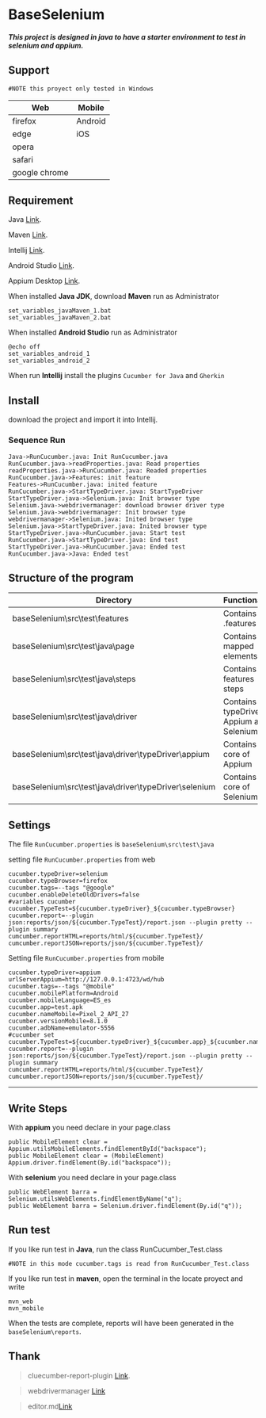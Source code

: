 # BaseSelenium 

##### This project is designed in java to have a starter environment to test in selenium and appium.

## Support
	#NOTE this proyect only tested in Windows

Web  | Mobile
------------- | -------------
firefox  | Android
edge  | iOS
opera  |  
safari |  
google chrome  |  

## Requirement 
Java [Link](https://www.oracle.com/java/technologies/javase/javase-jdk8-downloads.html).

Maven [Link](https://maven.apache.org/download.cgi).

Intellij [Link](https://www.jetbrains.com/idea/download/).

Android Studio [Link](https://developer.android.com/studio).

Appium Desktop [Link](http://appium.io/downloads.html).

When installed **Java JDK**, download **Maven** run as Administrator
	
 
	set_variables_javaMaven_1.bat
	set_variables_javaMaven_2.bat

When installed **Android Studio** run as Administrator

	@echo off
	set_variables_android_1
	set_variables_android_2

When run **Intellij** install the plugins `Cucumber for Java` and `Gherkin`


## Install
download the project and import it into Intellij.

### Sequence Run
                    
```seq
Java->RunCucumber.java: Init RunCucumber.java
RunCucumber.java->readProperties.java: Read properties
readProperties.java->RunCucumber.java: Readed properties
RunCucumber.java->Features: init feature
Features->RunCucumber.java: inited feature
RunCucumber.java->StartTypeDriver.java: StartTypeDriver
StartTypeDriver.java->Selenium.java: Init browser type
Selenium.java->webdrivermanager: download browser driver type
Selenium.java->webdrivermanager: Init browser type
webdrivermanager->Selenium.java: Inited browser type
Selenium.java->StartTypeDriver.java: Inited browser type
StartTypeDriver.java->RunCucumber.java: Start test
RunCucumber.java->StartTypeDriver.java: End test
StartTypeDriver.java->RunCucumber.java: Ended test
RunCucumber.java->Java: Ended test
```

## Structure of the program
Directory  | Functionality
------------- | -------------
baseSelenium\src\test\features  | Contains the .features
baseSelenium\src\test\java\page   |  Contains the mapped elements
baseSelenium\src\test\java\steps  |  Contains the features steps
baseSelenium\src\test\java\driver  | Contains the typeDriver Appium and Selenium
baseSelenium\src\test\java\driver\typeDriver\appium  | Contains the core of Appium
baseSelenium\src\test\java\driver\typeDriver\selenium   | Contains the core of Selenium


## Settings
The file `RunCucumber.properties` is `baseSelenium\src\test\java`

setting file  `RunCucumber.properties` from web

	cucumber.typeDriver=selenium
	cucumber.typeBrowser=firefox
	cucumber.tags=--tags "@google"
	cucumber.enableDeleteOldDrivers=false
	#variables cucumber
	cucumber.TypeTest=${cucumber.typeDriver}_${cucumber.typeBrowser}
	cucumber.report=--plugin json:reports/json/${cucumber.TypeTest}/report.json --plugin pretty --plugin summary
	cumcumber.reportHTML=reports/html/${cucumber.TypeTest}/
	cumcumber.reportJSON=reports/json/${cucumber.TypeTest}/

Setting file  `RunCucumber.properties` from mobile

	cucumber.typeDriver=appium
	urlServerAppium=http://127.0.0.1:4723/wd/hub
	cucumber.tags=--tags "@mobile"
	cucumber.mobilePlatform=Android
	cucumber.mobileLanguage=ES_es
	cucumber.app=test.apk
	cucumber.nameMobile=Pixel_2_API_27
	cucumber.versionMobile=8.1.0
	cucumber.adbName=emulator-5556
	#cucumber set
	cucumber.TypeTest=${cucumber.typeDriver}_${cucumber.app}_${cucumber.nameMobile}
	cucumber.report=--plugin json:reports/json/${cucumber.TypeTest}/report.json --plugin pretty --plugin summary
	cumcumber.reportHTML=reports/html/${cucumber.TypeTest}/
	cumcumber.reportJSON=reports/json/${cucumber.TypeTest}/
     
----
## Write Steps
With **appium** you need declare in your page.class
    
	public MobileElement clear = Appium.utilsMobileElements.findElementById("backspace");
	public MobileElement clear = (MobileElement) Appium.driver.findElement(By.id("backspace"));

With **selenium** you need declare in your page.class
 
 	public WebElement barra = Selenium.utilsWebElements.findElementByName("q");
 	public WebElement barra = Selenium.driver.findElement(By.id("q"));


## Run test
If you like run test in **Java**, run the class RunCucumber_Test.class

	#NOTE in this mode cucumber.tags is read from RunCucumber_Test.class

If you like run test in **maven**, open the terminal in the locate proyect and write

	mvn_web
	mvn_mobile

When the tests are complete, reports will have been generated in the  `baseSelenium\reports`.

## Thank
>cluecumber-report-plugin [Link](https://github.com/trivago/cluecumber-report-plugin).

>webdrivermanager [Link](https://github.com/bonigarcia/webdrivermanager)

>editor.md[Link](https://pandao.github.io/editor.md/en.html)



